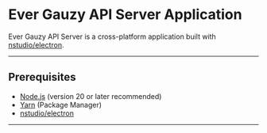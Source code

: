 # Ever Gauzy API Server Application

Ever Gauzy API Server is a cross-platform application built with [nstudio/electron](https://github.com/nstudio/xplat).

---

## Prerequisites

- [Node.js](https://nodejs.org/) (version 20 or later recommended)
- [Yarn](https://yarnpkg.com/) (Package Manager)
- [nstudio/electron](https://github.com/nstudio/xplat)
---
